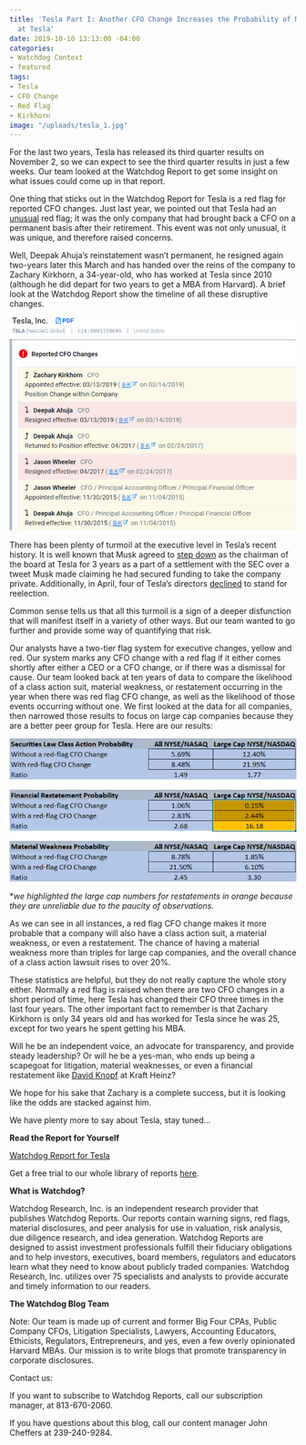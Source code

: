 ```yaml
---
title: 'Tesla Part I: Another CFO Change Increases the Probability of More Problems
  at Tesla'
date: 2019-10-10 13:13:00 -04:00
categories:
- Watchdog Context
- featured
tags:
- Tesla
- CFO Change
- Red Flag
- Kirkhorn
image: "/uploads/tesla_1.jpg"
---
```


For the last two years, Tesla has released its third quarter results on November 2, so we can expect to see the third quarter results in just a few weeks.  Our team looked at the Watchdog Report to get some insight on what issues could come up in that report.

One thing that sticks out in the Watchdog Report for Tesla is a red flag for reported CFO changes.  Just last year, we pointed out that Tesla had an [unusual](https://blog.cwdresearch.com/posts/teslas-unusual-red-flag/) red flag; it was the only company that had brought back a CFO on a permanent basis after their retirement. This event was not only unusual, it was unique, and therefore raised concerns.

Well, Deepak Ahuja’s reinstatement wasn’t permanent, he resigned again two-years later this March and has handed over the reins of the company to Zachary Kirkhorn, a 34-year-old, who has worked at Tesla since 2010 (although he did depart for two years to get a MBA from Harvard).  A brief look at the Watchdog Report show the timeline of all these disruptive changes.

![Teslapt1 image 1.png](/uploads/Teslapt1%20image%201.png)

There has been plenty of turmoil at the executive level in Tesla’s recent history.  It is well known that Musk agreed to [step down](https://www.investopedia.com/investing/how-teslas-share-price-dropped-100-80-days/) as the chairman of the board at Tesla for 3 years as a part of a settlement with the SEC over a tweet Musk made claiming he had secured funding to take the company private.  Additionally, in April, four of Tesla’s directors [declined](https://www.sec.gov/Archives/edgar/data/1318605/000156459019012122/tsla-8k_20190418.htm) to stand for reelection.

Common sense tells us that all this turmoil is a sign of a deeper disfunction that will manifest itself in a variety of other ways. But our team wanted to go further and provide some way of quantifying that risk.

Our analysts have a two-tier flag system for executive changes, yellow and red.  Our system marks any CFO change with a red flag if it either comes shortly after either a CEO or a CFO change, or if there was a dismissal for cause.  Our team looked back at ten years of data to compare the likelihood of a class action suit, material weakness, or restatement occurring in the year when there was red flag CFO change, as well as the likelihood of those events occurring without one.
We first looked at the data for all companies, then narrowed those results to focus on large cap companies because they are a better peer group for Tesla.  Here are our results:

![Teslapt1 image 2.png](/uploads/Teslapt1%20image%202.png)

\**we highlighted the large cap numbers for restatements in orange because they are unreliable due to the paucity of observations.*

As we can see in all instances, a red flag CFO change makes it more probable that a company will also have a class action suit, a material weakness, or even a restatement.  The chance of having a material weakness more than triples for large cap companies, and the overall chance of a class action lawsuit rises to over 20%.

These statistics are helpful, but they do not really capture the whole story either.  Normally a red flag is raised when there are two CFO changes in a short period of time, here Tesla has changed their CFO three times in the last four years.  The other important fact to remember is that Zachary Kirkhorn is only 34 years old and has worked for Tesla since he was 25, except for two years he spent getting his MBA.

Will he be an independent voice, an advocate for transparency, and provide steady leadership?  Or will he be a yes-man, who ends up being a scapegoat for litigation, material weaknesses, or even a financial restatement like [David Knopf](https://blog.cwdresearch.com/posts/kraft-heinz-warren-buffets-dunkirk/) at Kraft Heinz?

We hope for his sake that Zachary is a complete success, but it is looking like the odds are stacked against him.

We have plenty more to say about Tesla, stay tuned…

**Read the Report for Yourself**

[Watchdog Report for Tesla](/uploads/Watchdog%20Report%20for%20Tesla,%20Inc.%20-%20TSLA.pdf)

Get a free trial to our whole library of reports [here](https://www.cwdresearch.com/free-trial).

**What is Watchdog?**

Watchdog Research, Inc. is an independent research provider that publishes Watchdog Reports. Our reports contain warning signs, red flags, material disclosures, and peer analysis for use in valuation, risk analysis, due diligence research, and idea generation. Watchdog Reports are designed to assist investment professionals fulfill their fiduciary obligations and to help investors, executives, board members, regulators and educators learn what they need to know about publicly traded companies. Watchdog Research, Inc. utilizes over 75 specialists and analysts to provide accurate and timely information to our readers.

**The Watchdog Blog Team**

Note:  Our team is made up of current and former Big Four CPAs, Public Company CFOs, Litigation Specialists, Lawyers, Accounting Educators, Ethicists, Regulators,  Entrepreneurs, and yes, even a few overly opinionated Harvard MBAs.  Our mission is to write blogs that promote transparency in corporate disclosures.

Contact us:

If you want to subscribe to Watchdog Reports, call our subscription manager, at 813-670-2060.

If you have questions about this blog, call our content manager John Cheffers at 239-240-9284.